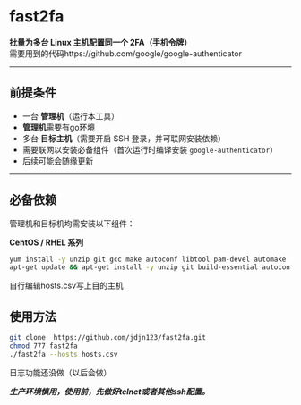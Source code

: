 # fast2fa

**批量为多台 Linux 主机配置同一个 2FA（手机令牌）**  
需要用到的代码https://github.com/google/google-authenticator

---


## 前提条件

- 一台 **管理机**（运行本工具）
- **管理机**需要有go环境
- 多台 **目标主机**（需要开启 SSH 登录，并可联网安装依赖）  
- 需要联网以安装必备组件（首次运行时编译安装 `google-authenticator`）  
- 后续可能会随缘更新

---

## 必备依赖

管理机和目标机均需安装以下组件：

**CentOS / RHEL 系列**
```bash
yum install -y unzip git gcc make autoconf libtool pam-devel automake
apt-get update && apt-get install -y unzip git build-essential autoconf libtool automake libpam0g-dev 
```

自行编辑hosts.csv写上目的主机

## 使用方法

```bash
git clone  https://github.com/jdjn123/fast2fa.git
chmod 777 fast2fa
./fast2fa --hosts hosts.csv 

```

日志功能还没做（以后会做）

***生产环境慎用，使用前，先做好telnet或者其他ssh配置。***
